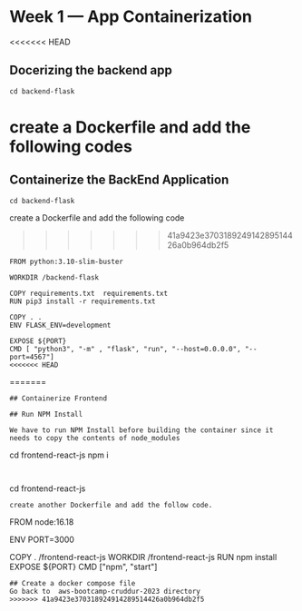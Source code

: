 # Week 1 — App Containerization

<<<<<<< HEAD
## Docerizing the backend app

`cd backend-flask`

create a Dockerfile and add the following codes
=======
## Containerize the BackEnd Application

```
cd backend-flask
```
create a Dockerfile and add the following code 
>>>>>>> 41a9423e370318924914289514426a0b964db2f5

```
FROM python:3.10-slim-buster

WORKDIR /backend-flask

COPY requirements.txt  requirements.txt
RUN pip3 install -r requirements.txt

COPY . .
ENV FLASK_ENV=development

EXPOSE ${PORT}
CMD [ "python3", "-m" , "flask", "run", "--host=0.0.0.0", "--port=4567"]
<<<<<<< HEAD

```



=======
```
## Containerize Frontend

## Run NPM Install

We have to run NPM Install before building the container since it needs to copy the contents of node_modules

```
cd frontend-react-js
npm i
```


```
cd frontend-react-js
```
create another Dockerfile and add the follow code.

```
FROM node:16.18

ENV PORT=3000

COPY . /frontend-react-js
WORKDIR /frontend-react-js
RUN npm install
EXPOSE ${PORT}
CMD ["npm", "start"]
```
## Create a docker compose file  
Go back to  aws-bootcamp-cruddur-2023 directory
>>>>>>> 41a9423e370318924914289514426a0b964db2f5
